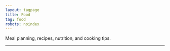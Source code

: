 ```yaml
---
layout: tagpage
title: Food
tag: food
robots: noindex
---
```


Meal planning, recipes, nutrition, and cooking tips.

---
